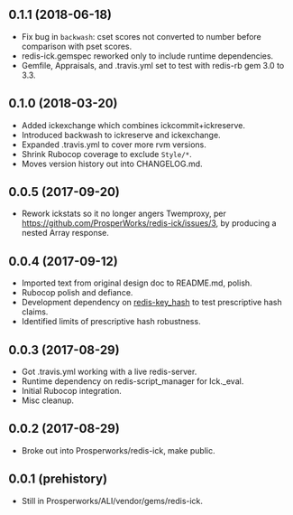 
## 0.1.1 (2018-06-18)

- Fix bug in `backwash`: cset scores not converted to number
  before comparison with pset scores.
- redis-ick.gemspec reworked only to include runtime dependencies.
- Gemfile, Appraisals, and .travis.yml set to test with redis-rb
  gem 3.0 to 3.3.

## 0.1.0 (2018-03-20)

- Added ickexchange which combines ickcommit+ickreserve.
- Introduced backwash to ickreserve and ickexchange.
- Expanded .travis.yml to cover more rvm versions.
- Shrink Rubocop coverage to exclude `Style/*`.
- Moves version history out into CHANGELOG.md.

## 0.0.5 (2017-09-20)

- Rework ickstats so it no longer angers Twemproxy, per https://github.com/ProsperWorks/redis-ick/issues/3, by producing a nested Array response.

## 0.0.4 (2017-09-12)

- Imported text from original design doc to README.md, polish.
- Rubocop polish and defiance.
- Development dependency on [redis-key_hash](https://github.com/ProsperWorks/redis-key_hash) to test prescriptive hash claims.
- Identified limits of prescriptive hash robustness.

## 0.0.3 (2017-08-29)
- Got .travis.yml working with a live redis-server.
- Runtime dependency on redis-script_manager for Ick._eval.
- Initial Rubocop integration.
- Misc cleanup.

## 0.0.2 (2017-08-29)
- Broke out into Prosperworks/redis-ick, make public.

## 0.0.1 (prehistory)
- Still in Prosperworks/ALI/vendor/gems/redis-ick.

